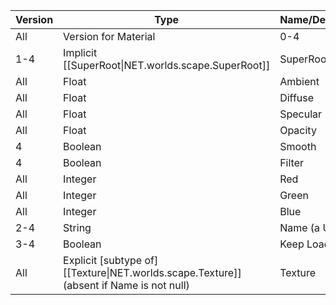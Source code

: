| Version | Type | Name/Description |
| --- | --- | --- |
| All | Version for Material | 0-4 |
| 1-4 | Implicit [[SuperRoot\|NET.worlds.scape.SuperRoot]] | SuperRoot |
| All | Float | Ambient |
| All | Float | Diffuse |
| All | Float | Specular |
| All | Float | Opacity |
| 4 | Boolean | Smooth |
| 4 | Boolean | Filter |
| All | Integer | Red |
| All | Integer | Green |
| All | Integer | Blue |
| 2-4 | String | Name (a URL) |
| 3-4 | Boolean | Keep Loaded |
| All | Explicit [subtype of] [[Texture\|NET.worlds.scape.Texture]] (absent if Name is not null) | Texture |
